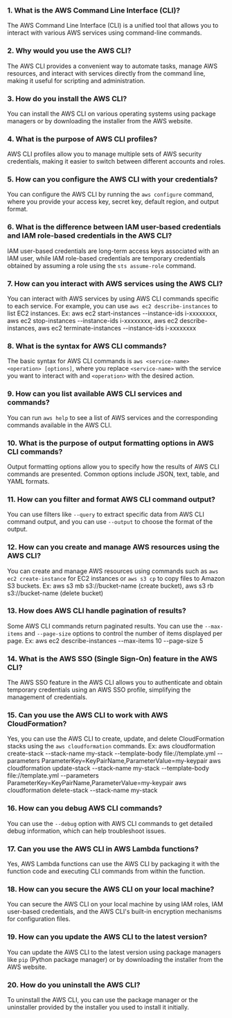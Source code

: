 ### 1. What is the AWS Command Line Interface (CLI)?
The AWS Command Line Interface (CLI) is a unified tool that allows you to interact with various AWS services using command-line commands.

### 2. Why would you use the AWS CLI?
The AWS CLI provides a convenient way to automate tasks, manage AWS resources, and interact with services directly from the command line, making it useful for scripting and administration.

### 3. How do you install the AWS CLI?
You can install the AWS CLI on various operating systems using package managers or by downloading the installer from the AWS website.

### 4. What is the purpose of AWS CLI profiles?
AWS CLI profiles allow you to manage multiple sets of AWS security credentials, making it easier to switch between different accounts and roles.

### 5. How can you configure the AWS CLI with your credentials?
You can configure the AWS CLI by running the `aws configure` command, where you provide your access key, secret key, default region, and output format.

### 6. What is the difference between IAM user-based credentials and IAM role-based credentials in the AWS CLI?
IAM user-based credentials are long-term access keys associated with an IAM user, while IAM role-based credentials are temporary credentials obtained by assuming a role using the `sts assume-role` command.

### 7. How can you interact with AWS services using the AWS CLI?
You can interact with AWS services by using AWS CLI commands specific to each service. For example, you can use `aws ec2 describe-instances` to list EC2 instances.  Ex: aws ec2 start-instances --instance-ids i-xxxxxxxx, aws ec2 stop-instances --instance-ids i-xxxxxxxx, aws ec2 describe-instances, aws ec2 terminate-instances --instance-ids i-xxxxxxxx

### 8. What is the syntax for AWS CLI commands?
The basic syntax for AWS CLI commands is `aws <service-name> <operation> [options]`, where you replace `<service-name>` with the service you want to interact with and `<operation>` with the desired action.

### 9. How can you list available AWS CLI services and commands?
You can run `aws help` to see a list of AWS services and the corresponding commands available in the AWS CLI.

### 10. What is the purpose of output formatting options in AWS CLI commands?
Output formatting options allow you to specify how the results of AWS CLI commands are presented. Common options include JSON, text, table, and YAML formats.

### 11. How can you filter and format AWS CLI command output?
You can use filters like `--query` to extract specific data from AWS CLI command output, and you can use `--output` to choose the format of the output.

### 12. How can you create and manage AWS resources using the AWS CLI?
You can create and manage AWS resources using commands such as `aws ec2 create-instance` for EC2 instances or `aws s3 cp` to copy files to Amazon S3 buckets. Ex: aws s3 mb s3://bucket-name (create bucket), aws s3 rb s3://bucket-name (delete bucket)


### 13. How does AWS CLI handle pagination of results?
Some AWS CLI commands return paginated results. You can use the `--max-items` and `--page-size` options to control the number of items displayed per page. Ex: aws ec2 describe-instances --max-items 10 --page-size 5

### 14. What is the AWS SSO (Single Sign-On) feature in the AWS CLI?
The AWS SSO feature in the AWS CLI allows you to authenticate and obtain temporary credentials using an AWS SSO profile, simplifying the management of credentials.

### 15. Can you use the AWS CLI to work with AWS CloudFormation?
Yes, you can use the AWS CLI to create, update, and delete CloudFormation stacks using the `aws cloudformation` commands.
Ex: aws cloudformation create-stack --stack-name my-stack --template-body file://template.yml --parameters ParameterKey=KeyPairName,ParameterValue=my-keypair
aws cloudformation update-stack --stack-name my-stack --template-body file://template.yml --parameters ParameterKey=KeyPairName,ParameterValue=my-keypair
aws cloudformation delete-stack --stack-name my-stack


### 16. How can you debug AWS CLI commands?
You can use the `--debug` option with AWS CLI commands to get detailed debug information, which can help troubleshoot issues.

### 17. Can you use the AWS CLI in AWS Lambda functions?
Yes, AWS Lambda functions can use the AWS CLI by packaging it with the function code and executing CLI commands from within the function.

### 18. How can you secure the AWS CLI on your local machine?
You can secure the AWS CLI on your local machine by using IAM roles, IAM user-based credentials, and the AWS CLI's built-in encryption mechanisms for configuration files.

### 19. How can you update the AWS CLI to the latest version?
You can update the AWS CLI to the latest version using package managers like `pip` (Python package manager) or by downloading the installer from the AWS website.

### 20. How do you uninstall the AWS CLI?
To uninstall the AWS CLI, you can use the package manager or the uninstaller provided by the installer you used to install it initially.
